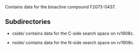 Contains data for the bioactive compound F2073-0437.

## Subdirectories

- cside/ contains data for the C-side search space on rv1908c.

- nside/ contains data for the N-side search space on rv1908c.

